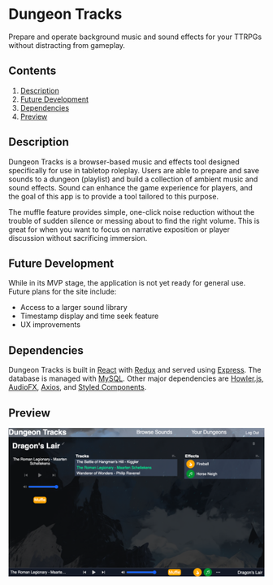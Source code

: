 # Dungeon Tracks

Prepare and operate background music and sound effects for your TTRPGs without distracting from gameplay.

## Contents
1. [Description](#description)
2. [Future Development](#future-development)
3. [Dependencies](#dependencies)
4. [Preview](#preview)

## Description

Dungeon Tracks is a browser-based music and effects tool designed specifically for use in tabletop roleplay. Users are able to prepare and save sounds
to a dungeon (playlist) and build a collection of ambient music and sound effects. Sound can enhance the game experience for players, and the goal of this 
app is to provide a tool tailored to this purpose.

The muffle feature provides simple, one-click noise reduction without the trouble of sudden silence or messing about to find the right volume. This is
great for when you want to focus on narrative exposition or player discussion without sacrificing immersion.

## Future Development

While in its MVP stage, the application is not yet ready for general use. Future plans for the site include:
- Access to a larger sound library
- Timestamp display and time seek feature
- UX improvements

## Dependencies

Dungeon Tracks is built in [React](https://reactjs.org) with [Redux](https://redux.js.org) and served using [Express](https://expressjs.com). 
The database is managed with [MySQL](https://mysql.com).
Other major dependencies are [Howler.js](https://www.npmjs.com/package/howler), [AudioFX](https://www.npmjs.com/package/audiofx),
[Axios](https://axios-http.com), and [Styled Components](https://styled-components.com).

## Preview
![Dungeon Page](dungeon_page.png)
